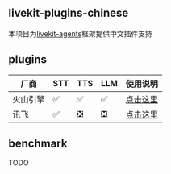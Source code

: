 ## livekit-plugins-chinese

本项目为[livekit-agents](https://github.com/livekit/agents)框架提供中文插件支持


## plugins

| 厂商 | STT | TTS | LLM | 使用说明 |
| ---- | --- | --- | --- | --- |
| 火山引擎 | ✅  | ✅  | ✅  | [点击这里](livekit-plugins/livekit-plugins-volcengine) |
| 讯飞 | ✅  | ❎ | ❎ | [点击这里](livekit-plugins/livekit-plugins-xunfei) |



## benchmark

TODO

